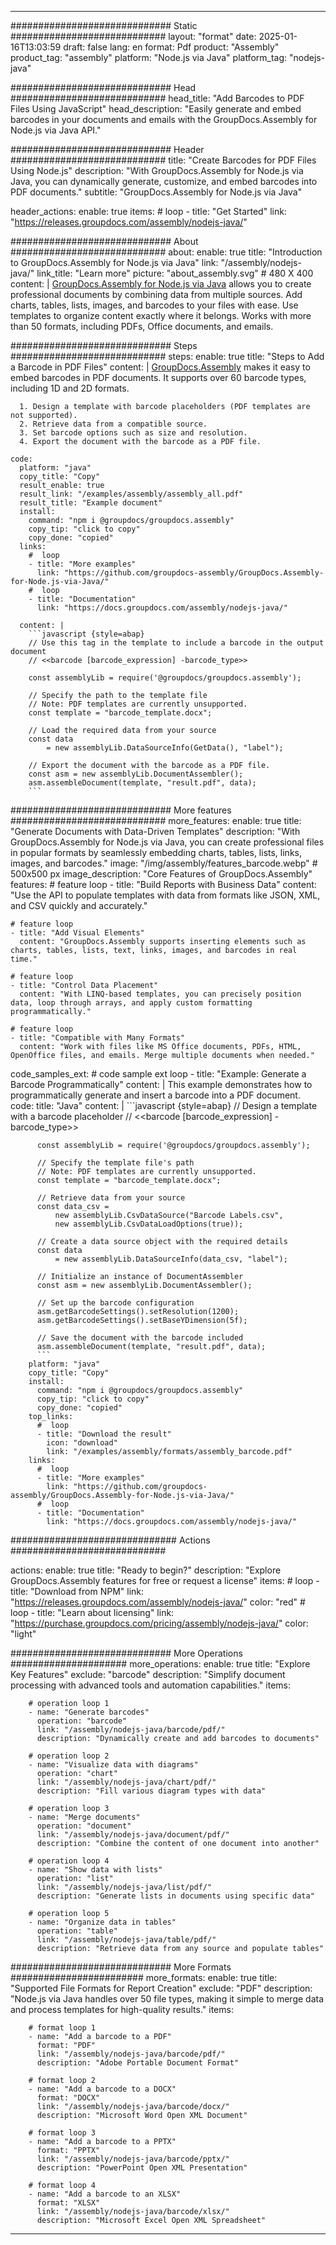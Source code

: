 



---
############################# Static ############################
layout: "format"
date:  2025-01-16T13:03:59
draft: false
lang: en
format: Pdf
product: "Assembly"
product_tag: "assembly"
platform: "Node.js via Java"
platform_tag: "nodejs-java"

############################# Head ############################
head_title: "Add Barcodes to PDF Files Using JavaScript"
head_description: "Easily generate and embed barcodes in your documents and emails with the GroupDocs.Assembly for Node.js via Java API."

############################# Header ############################
title: "Create Barcodes for PDF Files Using Node.js" 
description: "With GroupDocs.Assembly for Node.js via Java, you can dynamically generate, customize, and embed barcodes into PDF documents."
subtitle: "GroupDocs.Assembly for Node.js via Java" 

header_actions:
  enable: true
  items:
    #  loop
    - title: "Get Started"
      link: "https://releases.groupdocs.com/assembly/nodejs-java/"
      
############################# About ############################
about:
    enable: true
    title: "Introduction to GroupDocs.Assembly for Node.js via Java"
    link: "/assembly/nodejs-java/"
    link_title: "Learn more"
    picture: "about_assembly.svg" # 480 X 400
    content: |
       [GroupDocs.Assembly for Node.js via Java](/assembly/nodejs-java/) allows you to create professional documents by combining data from multiple sources. Add charts, tables, lists, images, and barcodes to your files with ease. Use templates to organize content exactly where it belongs. Works with more than 50 formats, including PDFs, Office documents, and emails.

############################# Steps ############################
steps:
    enable: true
    title: "Steps to Add a Barcode in PDF Files"
    content: |
      [GroupDocs.Assembly](/assembly/nodejs-java/) makes it easy to embed barcodes in PDF documents. It supports over 60 barcode types, including 1D and 2D formats.
      
      1. Design a template with barcode placeholders (PDF templates are not supported).
      2. Retrieve data from a compatible source.
      3. Set barcode options such as size and resolution.
      4. Export the document with the barcode as a PDF file.
   
    code:
      platform: "java"
      copy_title: "Copy"
      result_enable: true
      result_link: "/examples/assembly/assembly_all.pdf"
      result_title: "Example document"
      install:
        command: "npm i @groupdocs/groupdocs.assembly"
        copy_tip: "click to copy"
        copy_done: "copied"
      links:
        #  loop
        - title: "More examples"
          link: "https://github.com/groupdocs-assembly/GroupDocs.Assembly-for-Node.js-via-Java/"
        #  loop
        - title: "Documentation"
          link: "https://docs.groupdocs.com/assembly/nodejs-java/"
          
      content: |
        ```javascript {style=abap}
        // Use this tag in the template to include a barcode in the output document
        // <<barcode [barcode_expression] -barcode_type>>
    
        const assemblyLib = require('@groupdocs/groupdocs.assembly');

        // Specify the path to the template file
        // Note: PDF templates are currently unsupported.
        const template = "barcode_template.docx";

        // Load the required data from your source
        const data 
            = new assemblyLib.DataSourceInfo(GetData(), "label");

        // Export the document with the barcode as a PDF file.
        const asm = new assemblyLib.DocumentAssembler();
        asm.assembleDocument(template, "result.pdf", data);
        ```           

############################# More features ############################
more_features:
  enable: true
  title: "Generate Documents with Data-Driven Templates"
  description: "With GroupDocs.Assembly for Node.js via Java, you can create professional files in popular formats by seamlessly embedding charts, tables, lists, links, images, and barcodes."
  image: "/img/assembly/features_barcode.webp" # 500x500 px
  image_description: "Core Features of GroupDocs.Assembly"
  features:
    # feature loop
    - title: "Build Reports with Business Data"
      content: "Use the API to populate templates with data from formats like JSON, XML, and CSV quickly and accurately."

    # feature loop
    - title: "Add Visual Elements"
      content: "GroupDocs.Assembly supports inserting elements such as charts, tables, lists, text, links, images, and barcodes in real time."

    # feature loop
    - title: "Control Data Placement"
      content: "With LINQ-based templates, you can precisely position data, loop through arrays, and apply custom formatting programmatically."

    # feature loop
    - title: "Compatible with Many Formats"
      content: "Work with files like MS Office documents, PDFs, HTML, OpenOffice files, and emails. Merge multiple documents when needed."
      
  code_samples_ext:
    # code sample ext loop
    - title: "Example: Generate a Barcode Programmatically"
      content: |
        This example demonstrates how to programmatically generate and insert a barcode into a PDF document.
      code:
        title: "Java"
        content: |
          ```javascript {style=abap}
          // Design a template with a barcode placeholder
          // <<barcode [barcode_expression] -barcode_type>>
          
          const assemblyLib = require('@groupdocs/groupdocs.assembly');

          // Specify the template file's path
          // Note: PDF templates are currently unsupported.
          const template = "barcode_template.docx";

          // Retrieve data from your source
          const data_csv =
              new assemblyLib.CsvDataSource("Barcode Labels.csv", 
              new assemblyLib.CsvDataLoadOptions(true));

          // Create a data source object with the required details
          const data 
              = new assemblyLib.DataSourceInfo(data_csv, "label");

          // Initialize an instance of DocumentAssembler
          const asm = new assemblyLib.DocumentAssembler();

          // Set up the barcode configuration
          asm.getBarcodeSettings().setResolution(1200);
          asm.getBarcodeSettings().setBaseYDimension(5f);

          // Save the document with the barcode included
          asm.assembleDocument(template, "result.pdf", data);
          ```
        platform: "java"
        copy_title: "Copy"
        install:
          command: "npm i @groupdocs/groupdocs.assembly"
          copy_tip: "click to copy"
          copy_done: "copied"
        top_links:
          #  loop
          - title: "Download the result"
            icon: "download"
            link: "/examples/assembly/formats/assembly_barcode.pdf"
        links:
          #  loop
          - title: "More examples"
            link: "https://github.com/groupdocs-assembly/GroupDocs.Assembly-for-Node.js-via-Java/"
          #  loop
          - title: "Documentation"
            link: "https://docs.groupdocs.com/assembly/nodejs-java/"
            

            


############################## Actions ############################

actions:
  enable: true
  title: "Ready to begin?"
  description: "Explore GroupDocs.Assembly features for free or request a license"
  items:
    #  loop
    - title: "Download from NPM"
      link: "https://releases.groupdocs.com/assembly/nodejs-java/"
      color: "red"
        #  loop
    - title: "Learn about licensing"
      link: "https://purchase.groupdocs.com/pricing/assembly/nodejs-java/"
      color: "light"


############################# More Operations #####################
more_operations:
    enable: true
    title: "Explore Key Features"
    exclude: "barcode"
    description: "Simplify document processing with advanced tools and automation capabilities."
    items: 
          
        # operation loop 1
        - name: "Generate barcodes"
          operation: "barcode"
          link: "/assembly/nodejs-java/barcode/pdf/"
          description: "Dynamically create and add barcodes to documents"

        # operation loop 2
        - name: "Visualize data with diagrams"
          operation: "chart"
          link: "/assembly/nodejs-java/chart/pdf/"
          description: "Fill various diagram types with data"

        # operation loop 3
        - name: "Merge documents"
          operation: "document"
          link: "/assembly/nodejs-java/document/pdf/"
          description: "Combine the content of one document into another"

        # operation loop 4
        - name: "Show data with lists"
          operation: "list"
          link: "/assembly/nodejs-java/list/pdf/"
          description: "Generate lists in documents using specific data"

        # operation loop 5
        - name: "Organize data in tables"
          operation: "table"
          link: "/assembly/nodejs-java/table/pdf/"
          description: "Retrieve data from any source and populate tables"
         
          
############################# More Formats ########################
more_formats:
    enable: true
    title: "Supported File Formats for Report Creation"
    exclude: "PDF"
    description: "Node.js via Java handles over 50 file types, making it simple to merge data and process templates for high-quality results."
    items: 
          
        # format loop 1
        - name: "Add a barcode to a PDF"
          format: "PDF"
          link: "/assembly/nodejs-java/barcode/pdf/"
          description: "Adobe Portable Document Format"
          
        # format loop 2
        - name: "Add a barcode to a DOCX"
          format: "DOCX"
          link: "/assembly/nodejs-java/barcode/docx/"
          description: "Microsoft Word Open XML Document"
          
        # format loop 3
        - name: "Add a barcode to a PPTX"
          format: "PPTX"
          link: "/assembly/nodejs-java/barcode/pptx/"
          description: "PowerPoint Open XML Presentation"
          
        # format loop 4
        - name: "Add a barcode to an XLSX"
          format: "XLSX"
          link: "/assembly/nodejs-java/barcode/xlsx/"
          description: "Microsoft Excel Open XML Spreadsheet"


          

---
